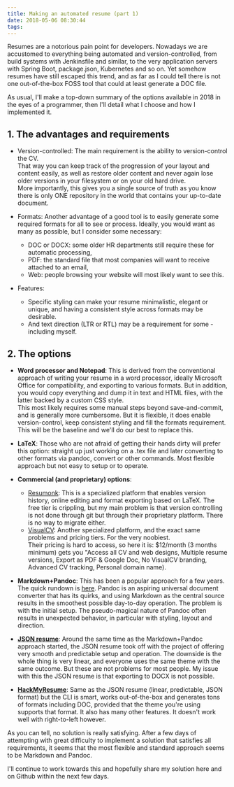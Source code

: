```yaml
---
title: Making an automated resume (part 1)
date: 2018-05-06 08:30:44
tags:
---
```


Resumes are a notorious pain point for developers. 
Nowadays we are accustomed to everything being automated and version-controlled,
from build systems with Jenkinsfile and similar, to the very application servers 
with Spring Boot, package.json, Kubernetes and so on.
Yet somehow resumes have still escaped this trend, and as far as I could tell
there is not one out-of-the-box FOSS tool that could at least generate a DOC file.

As usual, I'll make a top-down summary of the options available in 2018
in the eyes of a programmer, then I'll detail what I choose and how I implemented it.

## 1. The advantages and requirements

- Version-controlled: The main requirement is the ability to version-control the CV.  
That way you can keep track of the progression of your layout and content easily, as well as restore older content and never again lose older versions in your filesystem or on your old hard drive.   
More importantly, this gives you a single source of truth as you know there is only ONE repository in the world that contains your up-to-date document.

- Formats: Another advantage of a good tool is to easily generate some required formats for all to see or process. Ideally, you would want as many as possible, but I consider some necessary: 
    - DOC or DOCX: some older HR departments still require these for automatic processing,
    - PDF: the standard file that most companies will want to receive attached to an email,
    - Web: people browsing your website will most likely want to see this. 

- Features: 
    - Specific styling can make your resume minimalistic, elegant or unique, and having a consistent style across formats may be desirable.
    - And text direction (LTR or RTL) may be a requirement for some - including myself. 

## 2. The options

- **Word processor and Notepad**: This is derived from the conventional approach of writing your resume in a word processor, ideally Microsoft Office for compatibility, and exporting to various formats. But in addition, you would copy everything and dump it in text and HTML files, with the latter backed by a custom CSS style.  
This most likely requires some manual steps beyond save-and-commit, and is generally more cumbersome. But it is flexible, it does enable version-control, keep consistent styling and fill the formats requirement.  
This will be the baseline and we'll do our best to replace this.

- **LaTeX**: Those who are not afraid of getting their hands dirty will prefer this option: straight up just working on a .tex file and later converting to other formats via pandoc, convert or other commands. Most flexible approach but not easy to setup or to operate.

- **Commercial (and proprietary) options**: 
    - [Resumonk](https://www.resumonk.com/): This is a specialized platform that enables version history, online editing and format exporting based on LaTeX. The free tier is crippling, but my main problem is that version controlling is not done through git but through their proprietary platform. There is no way to migrate either.
    - [VisualCV](https://www.visualcv.com/): Another specialized platform, and the exact same problems and pricing tiers. For the very noobiest.  
    Their pricing is hard to access, so here it is: $12/month (3 months minimum) gets you "Access all CV and web designs, Multiple resume versions, Export as PDF & Google Doc, No VisualCV branding, Advanced CV tracking, Personal domain name).

- **Markdown+Pandoc**: This has been a popular approach for a few years. The quick rundown is [here](https://mszep.github.io/pandoc_resume/). Pandoc is an aspiring universal document converter that has its quirks, and using Markdown as the central source results in the smoothest possible day-to-day operation. The problem is with the initial setup. The pseudo-magical nature of Pandoc often results in unexpected behavior, in particular with styling, layout and direction.

- [**JSON resume**](https://jsonresume.org/): Around the same time as the Markdown+Pandoc approach started, the JSON resume took off with the project of offering very smooth and predictable setup and operation. The downside is the whole thing is very linear, and everyone uses the same theme with the same outcome. But these are not problems for most people. My issue with this the JSON resume is that exporting to DOCX is not possible.

- [**HackMyResume**](https://github.com/hacksalot/HackMyResume): Same as the JSON resume (linear, predictable, JSON format) but the CLI is smart, works out-of-the-box and generates tons of formats including DOC, provided that the theme you're using supports that format. It also has many other features. It doesn't work well with right-to-left however.

As you can tell, no solution is really satisfying. 
After a few days of attempting with great difficulty to implement 
a solution that satisfies all requirements, it seems that the most flexible and standard approach seems to be Markdown and Pandoc.

I'll continue to work towards this and hopefully share my solution here and on Github within the next few days.